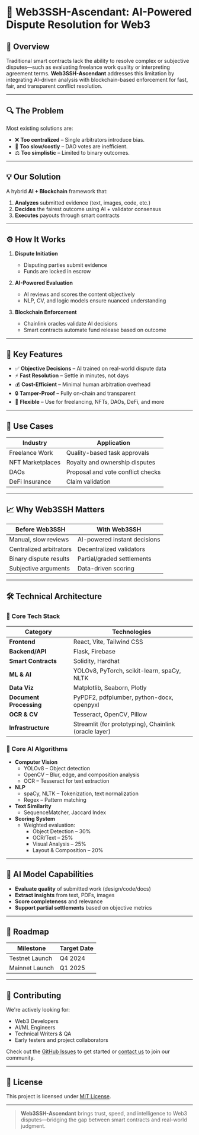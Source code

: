 # 🧠 Web3SSH-Ascendant: AI-Powered Dispute Resolution for Web3

## 🚀 Overview

Traditional smart contracts lack the ability to resolve complex or subjective disputes—such as evaluating freelance work quality or interpreting agreement terms. **Web3SSH-Ascendant** addresses this limitation by integrating AI-driven analysis with blockchain-based enforcement for fast, fair, and transparent conflict resolution.

---

## 🔍 The Problem

Most existing solutions are:
- ❌ **Too centralized** – Single arbitrators introduce bias.
- 🐢 **Too slow/costly** – DAO votes are inefficient.
- ⚖️ **Too simplistic** – Limited to binary outcomes.

---

## 💡 Our Solution

A hybrid **AI + Blockchain** framework that:
1. **Analyzes** submitted evidence (text, images, code, etc.)
2. **Decides** the fairest outcome using AI + validator consensus
3. **Executes** payouts through smart contracts

---

## ⚙️ How It Works

1. **Dispute Initiation**
   - Disputing parties submit evidence
   - Funds are locked in escrow

2. **AI-Powered Evaluation**
   - AI reviews and scores the content objectively
   - NLP, CV, and logic models ensure nuanced understanding

3. **Blockchain Enforcement**
   - Chainlink oracles validate AI decisions
   - Smart contracts automate fund release based on outcome

---

## 🌟 Key Features

- ✅ **Objective Decisions** – AI trained on real-world dispute data  
- ⚡ **Fast Resolution** – Settle in minutes, not days  
- 💰 **Cost-Efficient** – Minimal human arbitration overhead  
- 🔒 **Tamper-Proof** – Fully on-chain and transparent  
- 🔧 **Flexible** – Use for freelancing, NFTs, DAOs, DeFi, and more

---

## 💼 Use Cases

| Industry         | Application                        |
|------------------|-------------------------------------|
| Freelance Work    | Quality-based task approvals        |
| NFT Marketplaces  | Royalty and ownership disputes      |
| DAOs              | Proposal and vote conflict checks   |
| DeFi Insurance    | Claim validation                   |

---

## 📈 Why Web3SSH Matters

| Before Web3SSH         | With Web3SSH                 |
|------------------------|------------------------------|
| Manual, slow reviews   | AI-powered instant decisions |
| Centralized arbitrators| Decentralized validators     |
| Binary dispute results | Partial/graded settlements   |
| Subjective arguments   | Data-driven scoring          |

---

## 🛠️ Technical Architecture

### 🔧 Core Tech Stack

| Category        | Technologies |
|----------------|--------------|
| **Frontend**    | React, Vite, Tailwind CSS |
| **Backend/API** | Flask, Firebase |
| **Smart Contracts** | Solidity, Hardhat |
| **ML & AI**     | YOLOv8, PyTorch, scikit-learn, spaCy, NLTK |
| **Data Viz**    | Matplotlib, Seaborn, Plotly |
| **Document Processing** | PyPDF2, pdfplumber, python-docx, openpyxl |
| **OCR & CV**    | Tesseract, OpenCV, Pillow |
| **Infrastructure** | Streamlit (for prototyping), Chainlink (oracle layer) |

### 🧠 Core AI Algorithms

- **Computer Vision**
  - YOLOv8 – Object detection
  - OpenCV – Blur, edge, and composition analysis
  - OCR – Tesseract for text extraction
- **NLP**
  - spaCy, NLTK – Tokenization, text normalization
  - Regex – Pattern matching
- **Text Similarity**
  - SequenceMatcher, Jaccard Index
- **Scoring System**
  - Weighted evaluation:  
    - Object Detection – 30%  
    - OCR/Text – 25%  
    - Visual Analysis – 25%  
    - Layout & Composition – 20%

---

## 🧠 AI Model Capabilities

- **Evaluate quality** of submitted work (design/code/docs)
- **Extract insights** from text, PDFs, images
- **Score completeness** and relevance
- **Support partial settlements** based on objective metrics

---

## 🚧 Roadmap

| Milestone   | Target Date |
|-------------|-------------|
| Testnet Launch | Q4 2024     |
| Mainnet Launch | Q1 2025     |

---

## 🤝 Contributing

We're actively looking for:
- Web3 Developers
- AI/ML Engineers
- Technical Writers & QA
- Early testers and project collaborators

Check out the [GitHub Issues](#) to get started or [contact us](#) to join our community.

---

## 📄 License

This project is licensed under [MIT License](LICENSE).

---

> **Web3SSH-Ascendant** brings trust, speed, and intelligence to Web3 disputes—bridging the gap between smart contracts and real-world judgment.
